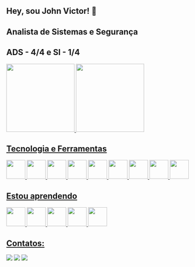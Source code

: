 ## Hey, sou John Victor! 👋
## Analista de Sistemas e Segurança 
## ADS - 4/4 e SI - 1/4

<div>
<a href="https://github.com/johngabru">
<img loading="lazy" height="180em" src="https://github-readme-stats.vercel.app/api/top-langs/?username=johngabru&layout=compact&langs_count=7&theme=dracula"/>
<img loading="lazy" height="180em" src="https://github-readme-stats.vercel.app/api?username=johngabru&show_icons=true&theme=dracula&include_all_commits=true&count_private=true"/>
</div>

## Tecnologia e Ferramentas 

<img src="https://cdn.jsdelivr.net/gh/devicons/devicon@latest/icons/c/c-original.svg" height="50" width="50" /> <img src="https://cdn.jsdelivr.net/gh/devicons/devicon@latest/icons/cplusplus/cplusplus-original.svg" height="50" width="50" /> <img src="https://cdn.jsdelivr.net/gh/devicons/devicon@latest/icons/csharp/csharp-original.svg" height="50" width="50" /> <img src="https://cdn.jsdelivr.net/gh/devicons/devicon@latest/icons/css3/css3-original.svg" height="50" width="50" /> <img src="https://cdn.jsdelivr.net/gh/devicons/devicon@latest/icons/html5/html5-original.svg" height="50" width="50" /> <img src="https://cdn.jsdelivr.net/gh/devicons/devicon@latest/icons/javascript/javascript-original.svg" height="50" width="50" /> <img src="https://cdn.jsdelivr.net/gh/devicons/devicon@latest/icons/mysql/mysql-original.svg" height="50" width="50" /> <img src="https://cdn.jsdelivr.net/gh/devicons/devicon@latest/icons/python/python-original.svg" height="50" width="50" /> <img src="https://cdn.jsdelivr.net/gh/devicons/devicon@latest/icons/googlecloud/googlecloud-original.svg" height="50" width="50" />             


## Estou aprendendo

<img src="https://cdn.jsdelivr.net/gh/devicons/devicon@latest/icons/linux/linux-original.svg" height="50" width="50"/> <img src="https://cdn.jsdelivr.net/gh/devicons/devicon@latest/icons/npm/npm-original-wordmark.svg" height="50" width="50" /> <img src="https://cdn.jsdelivr.net/gh/devicons/devicon@latest/icons/react/react-original.svg" height="50" width="50"/> <img src="https://cdn.jsdelivr.net/gh/devicons/devicon@latest/icons/typescript/typescript-original.svg" height="50" width="50"/> <img src="https://cdn.jsdelivr.net/gh/devicons/devicon@latest/icons/vitejs/vitejs-original.svg" height="50" width="50"/>
          
          
 ## Contatos:

<div>
<a href="https://instagram.com/joaovictortrd_" target="_blank"><img loading="lazy" src="https://img.shields.io/badge/-Instagram-%23E4405F?style=for-the-badge&logo=instagram&logoColor=white" target="_blank"></a>
<a href = "mailto:joaovictortorroc@gmail.com"><img loading="lazy" src="https://img.shields.io/badge/Gmail-D14836?style=for-the-badge&logo=gmail&logoColor=white" target="_blank"></a>
<a href="https://www.linkedin.com/in/joão-rocco-aab821294/" target="_blank"><img loading="lazy" src="https://img.shields.io/badge/-LinkedIn-%230077B5?style=for-the-badge&logo=linkedin&logoColor=white" target="_blank"></a>   
</div>
          
